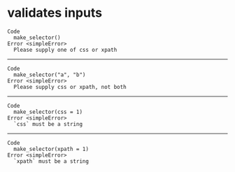 # validates inputs

    Code
      make_selector()
    Error <simpleError>
      Please supply one of css or xpath

---

    Code
      make_selector("a", "b")
    Error <simpleError>
      Please supply css or xpath, not both

---

    Code
      make_selector(css = 1)
    Error <simpleError>
      `css` must be a string

---

    Code
      make_selector(xpath = 1)
    Error <simpleError>
      `xpath` must be a string

